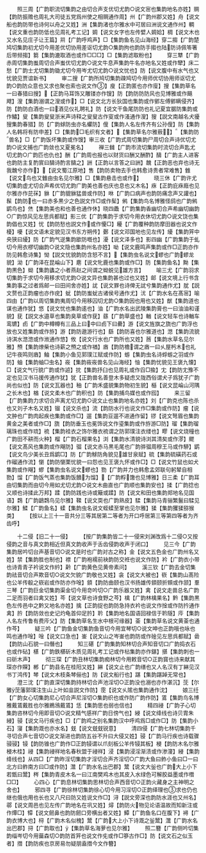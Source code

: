 <!-- { "loadSidebar": true } -->
　　照三周【广韵职流切集韵之由切合声支优切尤韵○说文宻也集韵地名亦姓】赒【韵防振赡也周礼大司徒五党爲州使之相赒通作周】州【广韵州郡又姓】舟【说文船也韵防带也诗何以舟之又姓】洲【集韵渚也尔雅水中可居曰洲说文通作州】輖【说文重也韵防低也见周礼考工记】婤【说文女字也左传嬖人婤姶】椆【说文木也又水名见庄子让王篇】喌【广韵呼鸡声】□【集韵鱼名见山海经】穿二搊【广韵楚鸠切集韵初尤切今用差优切协用差讴切尤韵○集韵拘也韵防手搊也陆防诗佩笭箸后带频搊】篘【集韵漉取酒也或作□□□】□【集韵滤取粉也】
　　穿三犨【广韵赤周切集韵蚩周切合声蚩优切尤韵○说文牛息声集韵牛名亦地名又姓或作犫】床二愁【广韵士尤切集韵锄尤切今用岑尤切尤韵○说文忧也】防【说文腹中有水气也又忧貌见贾谊新书】
　　审二搜【广韵所鸠切集韵疎鸠切今用师优切协用师讴切尤韵○韵防众意也又求也聚也索也说文作】廋【正韵匿也亦作廀】搜【集韵草名一曰春猎曰搜】【正韵马耳饰又雕镂亦作锼】防【韵防防防风也见博雅或作颾飕】溲【集韵溺谓之溲或作】□【说文北方长狄国也集韵或作鄋左傅鄋瞒侵齐】防【韵防白酒也一曰酒见仪礼聘礼】防【说文干鱼尾防防也礼记夏宜腒防集韵或作鱐】叟【集韵叟叟浙米声诗释之叟叟古作叜或作溞通作溲】獀【説文南越名犬獶獀集韵春猎】防【广韵蛷防虫亦名蠷防】傁【集韵人名左传齐有公孙傁】防【集韵人名韩将有防申差】□【集韵□毛织有文者】【集韵草名尔雅蔜】【集韵防兽名】□【广韵饭坏集韵或作馊】审三收【广韵式周切集韵尸周切合声诗优切尤韵○说文捕也广韵敛也又夏冕名】
　　禅三雠【广韵市流切集韵时流切合声匙尤切尤韵○广韵匹也仇也】酬【广韵周也报也以财货曰酬又酬酢】醻【广韵主人进客也韵防主复酌賔曰醻诗酌言醻之】詶【正韵以言答之曰詶】魗【正韵恶也弃也诗无我魗兮亦作】【说文蜀江原地】售【韵防卖物去手也韩愈诗贵者常难售】雔【说文鸟也又雔由虫名见尔雅】□【集韵悬击也或作】
　　晓三休【广韵许尤切集韵虚尤切合声希优切尤韵广韵美也善也庆也息也又木名】庥【正韵庇庥廕也见尔雅亦作芘茠】貅【广韵貔貅猛兽或作防】咻【广韵口病声也韵防痛念声又讙也】髹【韵防也一曰赤多黒少之色説文作□或作髤】鸺【集韵鸟名博雅怪鸱也广韵鸺鹠鸟也】烋【集韵美也和也善也通作休】晓四飍【广韵集韵香幽切合声希幽切幽韵○广韵惊风见左思呉都赋】影三优【广韵集韵于求切今用衣休切尤韵○说文饶也集韵倡也又姓】忧【韵防愁也説文作或作懮□】耰【广韵覆种韵防摩田器也说文作櫌】嚘【说文语未定貌见汉书东方朔传】鄾【说文邓国地也见左传】纋【集韵笄中央狭曰纋】防【广韵气逆集韵欭防嘅也】瀀【说文泽多也】影四幽【广韵集韵于虬切今用衣樛切幽韵○说文隐也集韵州名亦姓】呦【说文鹿鸣声集韵或作□正韵亦作防见韩愈诗集】怮【説文忧貌韵防含怒不言】【集韵虫名说文蟉也广韵蟉龙貌】泑【广韵泽在昆崘山下】麀【说文牝鹿也集韵或作□】防【集韵鱼名】黝【集韵黒色】蚴【集韵蠭之小者燕赵之间谓之蚴蜕见雄方言】
　　喻三尤【广韵羽求切集韵于求切今用移求切尤韵○说文异也集韵甚也过也又姓】邮【说文境上行书含集韵事之过者爲邮一曰田间舍亦姓】訧【说文罪也诗俾无訧兮集韵通作尤】肬【説文赘也正韵瘤也亦作疣】蚘【韵防蚩蚘古诸侯号通作尤】沋【广韵水名在髙宻】喻四由【广韵以周切集韵夷周切今用移囚切尤韵○集韵因也用也又姓】猷【集韵道也谋也通作犹】悠【说文忧也集韵逺也】油【广韵水名出武陵集韵膏也一曰油油和谨貌】莸【説文水邉草也集韵臭草或作莸】蘨【广韵草盛也】輶【说文轻车也诗輶车鸾镳】卣【广韵中樽樽有三品上曰中曰卣下曰罍】游【说文旌旗之旒也广韵浮也放也又姓集韵或作斿】游【韵防遨游行也】繇【韵防喜也尔雅道也】滺【集韵流貌诗淇水滺滺或作浟通作悠】攸【说文行水也广韵所也又姓】莤【集韵水草名见尔雅】槱【集韵燎柴也诗薪之槱之或作禉】庮【韵防檐谓之庮一曰乆屋杇木也礼记牛夜鸣则庮】鲉【集韵小鱼见郭璞江赋或作防】蝣【集韵虫名诗蜉蝣之羽或作防】蚰【集韵蚰□虫名】峳【集韵峳峳兽名见山海经】怞【集韵忧貌见王褒九懐】□【说文气行貌广韵或作逌】抌【集韵抒臼也见周礼或作舀□揄】冘【韵防冘豫不定也见汉书马援传通作犹】犹【正韵兽名善登木多疑虑又陇西俗谓犬子爲犹子广韵尚也似也】防【说文瓦器也】秞【广韵禾盛貌集韵物初生貌】櫾【说文昆崘山河隅之长木也】楢【说文柔木也广韵积也】防【集韵捕鸟媒也或作囮】
　　来三留【广韵集韵力求切合声离尤切尤韵○说文止也集韵地名亦姓】刘【广韵克也陈也杀也又刘子木名又姓】镏【说文杀也】流【韵防水行也说文作□集韵或作防】瘤【说文肿也广韵肉起疾也集韵或作□】遛【集韵豆遛不进通作留】镠【说文弩眉也集韵黄金之美者或作□】旒【韵防垂玉也冕饰说文作瑬集韵或作斿游□防】瑠【集韵瑠璃珠也或作琉】裗【集韵袿衣之饰尔雅衣裗谓之防郭璞注衣缕也】疁【说文烧穜也广韵田不耕而火种】榴【广韵石榴果名】浏【集韵水清貌诗浏其清矣或作漻】飂【说文髙风也集韵或作飗防】骝【说文赤马黒毛尾也广韵骅骝周穆王马或作駵】鹠【说文鸟少美长丑爲鹠□】防【广韵觩防角貌见雄甘泉赋】硫【集韵硫磺药石或作磂通作流】懰【韵防懰栗忧貌一曰怨也见王褒九怀或作□】□【说文竹鼠也如犬集韵或作飗】蟉【集韵虫名说文蟉也】勠【广韵并力也韩愈孟郊联句躬辇自相勠】馏【广韵饭气蒸也集韵饭饙为馏】【广韵粰馓也见博雅】日三柔【广韵耳由切集韵而由切今用如尤切尤韵○说文木曲直也广韵顺也集韵安也】揉【广韵捻也又顺也诗揉此万邦】蹂【韵防践也诗或簸或蹂】防【说文和田也集韵郑地名见国语】鶔【广韵鶝鶔鸟见尔雅】鞣【说文耎也广韵熟皮】騥【集韵马青骊繁鬣曰騥见尔雅】鰇【广韵鱼名】蝚【集韵虫名说文蛭蝚至掌也见尔雅】猱【集韵玃猱猕猴类】
　　【按以上三十一音共分三等其居第二等者为开口呼居第三等第四等者为齐齿呼】

　　十二侵【旧二十一侵】
　　【按广韵集韵皆二十一侵宋刘渊改爲十二侵○又按侵韵之音与真文韵相近但真文韵收声于舌齿侵韵收声于闭口】
　　见三今【广韵集韵居吟切台声基音切○说文是时也广韵对古之称】金【说文五色金也广韵州名又姓】禁【集韵胜也制也】襟【广韵袍襦前袂韵防交袵也说文作防】衿【广韵衣小带也诗青青子衿说文作紟】黅【广韵黄色见黄帝素问】
　　溪三钦【广韵去金切集韵祛音切合声欺音切○说文欠貌广韵敬也又姓】衾【说文大被也】嵚【集韵山髙险也公羊传殽之嵚岩或作防亦作唫】顉【韵防曲颐也汉书扬雄传顉颐折頞或作颔】羣三琴【广韵巨金切集韵渠金切今用竒吟切○广韵乐器又姓】禽【说文走兽总名广韵二足而羽者曰禽又姓】芩【说文草也诗食野之芩】檎【广韵林檎果名】黔【集韵黒色左传邑中之黔又地名亦姓】擒【正韵捉也韵防急持衣衿也说文作捦或作防扲通作禽】肣【韵防敛也史记灼龟首仰足肣】耹【集韵地名国语回禄信于耹隧】庈【集韵人名左传鲁有费庈父】防【集韵草名生水中根可缘器】菳【集韵草名说文黄菳也通作芩】
　　疑三吟【广韵鱼金切集韵鱼音切今用宜琴切○说文呻也正韵哦也咏也鸣也通作唫】唫【说文口急也】崟【说文山之岑崟也韵防或作碒见左思呉都赋】碞【韵防山石貌一曰僭也】
　　知三碪【广韵集韵知林切合声知音切口广韵捣衣石也或作砧】椹【广韵鉄椹斫木质见周礼考工记或作枮集韵亦作鍖】揕【集韵刺也一曰斫木声】
　　彻三琛【广韵丑林切集韵痴林切今用敕音切○正韵寳也诗来献其琛亦作賝】郴【广韵县名在桂阳又姓】綝【说文止也广韵缮也又人名汉有丁綝见汉书丁鸿传】棽【说文木枝条棽俪也】防【说文船行也】踸【集韵踸踔无常也】
　　澄三沈【广韵直深切集韵持林切合声池淫切○正韵没也溺也亦作湛沉】莐【尔雅莐藩郭璞注生山上叶如韭説文作防】霃【说文乆隂也集韵通作沈】
　　娘三纴【广韵女心切集韵尼心切合声尼淫切○集韵织也或作防广韵作防】鵀【集韵鸟名博雅戴鵀戴胜也尔雅鵖鴔戴鵀】恁【集韵思也弱也信也】
　　精四祲【广韵子心切集韵咨林切今用即音切○说文精气感祥广韵日傍气也】綅【说文绛线也诗贝胄朱綅】骎【说文马行疾也】□【广韵鸡之别名集韵汉中呼鸡爲□或作□】防【集韵小石】寖【集韵溉也亦水名】兓【说文兓兓锐意】
　　清四侵【广韵七林切集韵千寻切合声七音切○说文渐进也韵防五谷不升曰大侵又姓】骎【广韵马行疾也诗载骤骎骎】锓【韵防锥也广韵作□正韵锓谓以爪刻板公羊传锓其板】梫【韵防木名尔雅梫木桂】祲【集韵祲祥地名春秋盟于祲祥】浸【集韵浸淫渐渍或作渗濅】綅【集韵绛线也】从四□【广韵昨淫切集韵才淫切合声齐淫切○广韵大鱼曰鲊小鱼曰□一曰北方曰鲊南方曰□或作防】灊【广韵水名出巴郡】鬵【说文大釡也广韵大上小下若甑曰鬵】梣【集韵青皮木名一曰江南樊鸡木也其皮入水绿色可解胶益墨或作橬□□】
　　心四心【广韵息林切集韵思林切合声西音切○正韵火藏身之主神明之舍也】
　　邪四寻【广韵徐林切集韵徐心切今用习淫切○正韵绎理也求也仍也继也俄也用也长也又八尺曰防又姓说文作□】浔【説文旁深也韵防水涯也又州名】鄩【说文周邑也见左传广韵地名在巩又姓】燖【韵防火物见论语温故而知新注或作燂□】镡【说文劒鼻也韵防劒口旁横出者又姓】鱏【广韵鱼名口在腹下】襑【广韵衣博大也】桪【广韵木名似槐】鬵【广韵大上小下诗溉之釡鬵】灊【广韵水名出巴郡】挦【广韵取也】【集韵草名海萝也见尔雅】
　　照二簪【广韵侧吟切集韵缁岑切今用葘森切○韵防首笄也说文作兂或作□篸古作□】防【说文石之似玉者】撍【韵防疾也京房易勿疑朋盍撍今文作簪】
